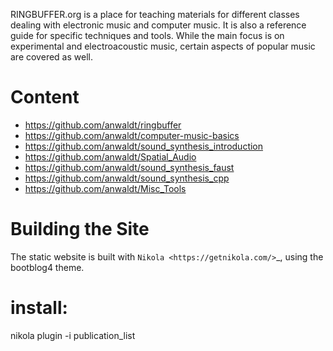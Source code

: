 
RINGBUFFER.org is a place for teaching materials for different classes dealing with electronic music and computer music. It is also a reference guide for specific techniques and tools. While the main focus is on experimental and electroacoustic music, certain aspects of popular music are covered as well.

# Content

- https://github.com/anwaldt/ringbuffer
- https://github.com/anwaldt/computer-music-basics
- https://github.com/anwaldt/sound_synthesis_introduction
- https://github.com/anwaldt/Spatial_Audio
- https://github.com/anwaldt/sound_synthesis_faust
- https://github.com/anwaldt/sound_synthesis_cpp
- https://github.com/anwaldt/Misc_Tools


# Building the Site

The static website is built with `Nikola <https://getnikola.com/>`_, using the bootblog4 theme.



# install:

nikola plugin -i publication_list
